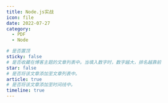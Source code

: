```yaml
---
title: Node.js实战
icon: file
date: 2022-07-27
category:
  - PDF
  - Node

# 是否置顶
sticky: false
# 是否收藏在博客主题的文章列表中。当填入数字时，数字越大，排名越靠前
star: false
# 是否将该文章添加至文章列表中。
article: true
# 是否将该文章添加至时间线中。
timeline: true
---
```


<!-- more -->


<PDF url="https://lc-gluttony.s3.amazonaws.com/LfQUMiHwWA4l/Exxd7QTxbL9q7cSHkBFh3AA6Xnv5U4ea/Node.js%E5%AE%9E%E6%88%98.pdf"  />